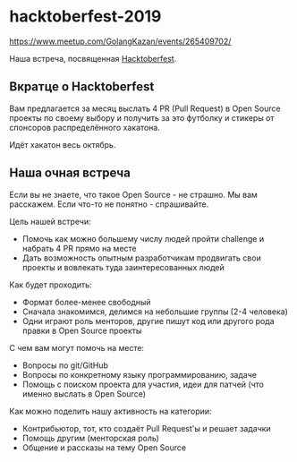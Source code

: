 # hacktoberfest-2019

https://www.meetup.com/GolangKazan/events/265409702/

Наша встреча, посвященная [Hacktoberfest](https://hacktoberfest.digitalocean.com/).

## Вкратце о Hacktoberfest

Вам предлагается за месяц выслать 4 PR (Pull Request) в Open Source проекты по своему выбору и получить за это футболку и стикеры от спонсоров распределённого хакатона.

Идёт хакатон весь октябрь.



## Наша очная встреча

Если вы не знаете, что такое Open Source - не страшно. Мы вам расскажем.
Если что-то не понятно - спрашивайте.

Цель нашей встречи:
* Помочь как можно большему числу людей пройти challenge и набрать 4 PR прямо на месте
* Дать возможность опытным разработчикам продвигать свои проекты и вовлекать туда заинтересованных людей

Как будет проходить:
* Формат более-менее свободный
* Сначала знакомимся, делимся на небольшие группы (2-4 человека)
* Одни играют роль менторов, другие пишут код или другого рода правки в Open Source проекты

С чем вам могут помочь на месте:
* Вопросы по git/GitHub
* Вопросы по конкретному языку программированию, задаче
* Помощь с поиском проекта для участия, идеи для патчей (что именно выслать в Open Source)

Как можно поделить нашу активность на категории:
* Контрибьютор, тот, кто создаёт Pull Request'ы и решает задачки
* Помощь другим (менторская роль)
* Общение и рассказы на тему Open Source


